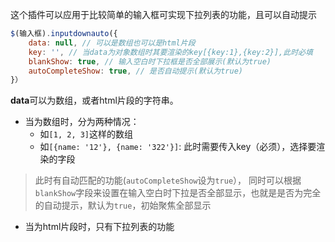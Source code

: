 这个插件可以应用于比较简单的输入框可实现下拉列表的功能，且可以自动提示

```js
$(输入框).inputdownauto({
    data: null, // 可以是数组也可以是html片段
    key: '', // 当data为对象数组时其要渲染的key[{key:1},{key:2}],此时必填
    blankShow: true, // 输入空白时下拉框是否全部展示(默认为true)
    autoCompleteShow: true, // 是否自动提示(默认为true)
}）
```

**data**可以为数组，或者html片段的字符串。

* 当为数组时，分为两种情况：
    + 如`[1, 2, 3]`这样的数组
    + 如`[{name: '12'}, {name: '322'}]`: 此时需要传入key（必须），选择要渲染的字段

> 此时有自动匹配的功能(`autoCompleteShow`设为`true`），
> 同时可以根据`blankShow`字段来设置在输入空白时下拉是否全部显示，也就是是否为完全的自动提示，默认为`true`，初始聚焦全部显示

* 当为html片段时，只有下拉列表的功能
